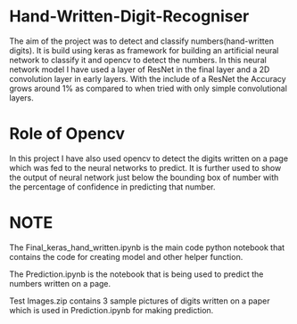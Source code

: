 # Hand-Written-Digit-Recogniser
The aim of the project was to detect and classify numbers(hand-written digits). It is build using keras as framework for building an artificial neural network to classify it and opencv to detect the numbers.
In this neural network model I have used a layer of ResNet in the final layer and a 2D convolution layer in early layers. With the include of a ResNet the Accuracy grows around 1% as compared to when tried with only simple convolutional layers.

# Role of Opencv

In this project I have also used opencv to detect the digits written on a page which was fed to the neural networks to predict. It is further used to show the output of neural network just below the bounding box of number with the percentage of confidence in predicting that number.

# NOTE

The Final_keras_hand_written.ipynb is the main code python notebook that contains the code for creating model and other helper function.

The Prediction.ipynb is the notebook that is being used to predict the numbers written on a page.

Test Images.zip contains 3 sample pictures of digits written on a paper which is used in Prediction.ipynb for making prediction.
